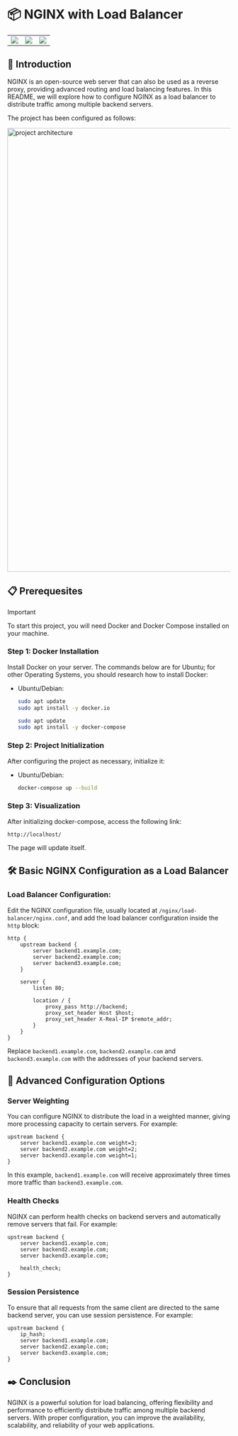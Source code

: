 # 📦 NGINX with Load Balancer
<table>
    <tr>
        <td>
            <img src="https://img.shields.io/badge/Nginx-009639?style=for-the-badge&logo=nginx&logoColor=white" />
        </td>
        <td>
            <img src="https://img.shields.io/badge/Docker-2496ED?style=for-the-badge&logo=docker&logoColor=white" />
        </td>
        <td>
            <img src="https://img.shields.io/badge/HTML5-E34F26?style=for-the-badge&logo=html5&logoColor=white" />
        </td>
    </tr>
</table>



## 🚀 Introduction

NGINX is an open-source web server that can also be used as a reverse proxy, providing advanced routing and load balancing features. In this README, we will explore how to configure NGINX as a load balancer to distribute traffic among multiple backend servers.

The project has been configured as follows:

<img width="1000" src="https://res.cloudinary.com/dlxsx2mgd/image/upload/v1715272411/hi5i6x5xq3g4yqnqu3z4.png" alt="project architecture">

## 📋 Prerequesites
> [!IMPORTANT]
> To start this project, you will need Docker and Docker Compose installed on your machine.

### Step 1: Docker Installation
Install Docker on your server. The commands below are for Ubuntu; for other Operating Systems, you should research how to install Docker:

- Ubuntu/Debian:
  ```bash
  sudo apt update
  sudo apt install -y docker.io
  ```

  ```bash
  sudo apt update
  sudo apt install -y docker-compose
  ```

### Step 2: Project Initialization
After configuring the project as necessary, initialize it:

- Ubuntu/Debian:

    ```bash
    docker-compose up --build
    ```

### Step 3: Visualization
After initializing docker-compose, access the following link:

    http://localhost/

The page will update itself.

## 🛠️ Basic NGINX Configuration as a Load Balancer
### Load Balancer Configuration:
Edit the NGINX configuration file, usually located at `/nginx/load-balancer/nginx.conf`, and add the load balancer configuration inside the `http` block:

```nginx
http {
    upstream backend {
        server backend1.example.com;
        server backend2.example.com;
        server backend3.example.com;
    }

    server {
        listen 80;

        location / {
            proxy_pass http://backend;
            proxy_set_header Host $host;
            proxy_set_header X-Real-IP $remote_addr;
        }
    }
}
```

Replace `backend1.example.com`, `backend2.example.com` and `backend3.example.com` with the addresses of your backend servers.

## 📄 Advanced Configuration Options

### Server Weighting
You can configure NGINX to distribute the load in a weighted manner, giving more processing capacity to certain servers. For example:

```nginx
upstream backend {
    server backend1.example.com weight=3;
    server backend2.example.com weight=2;
    server backend3.example.com weight=1;
}
```

In this example, `backend1.example.com` will receive approximately three times more traffic than `backend3.example.com`.

### Health Checks
NGINX can perform health checks on backend servers and automatically remove servers that fail. For example:

```nginx
upstream backend {
    server backend1.example.com;
    server backend2.example.com;
    server backend3.example.com;

    health_check;
}
```

### Session Persistence
To ensure that all requests from the same client are directed to the same backend server, you can use session persistence. For example:

```nginx
upstream backend {
    ip_hash;
    server backend1.example.com;
    server backend2.example.com;
    server backend3.example.com;
}
```


## ✒️ Conclusion
NGINX is a powerful solution for load balancing, offering flexibility and performance to efficiently distribute traffic among multiple backend servers. With proper configuration, you can improve the availability, scalability, and reliability of your web applications.
